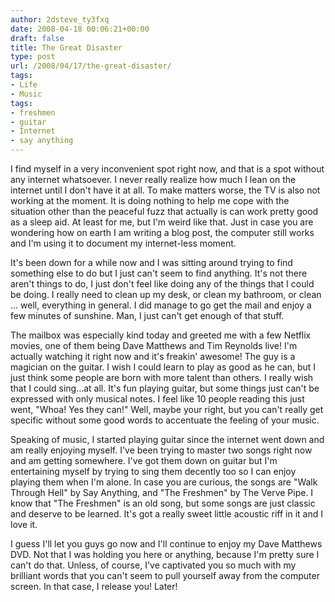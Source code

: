 ```yaml
---
author: 2dsteve_ty3fxq
date: 2008-04-18 00:06:21+00:00
draft: false
title: The Great Disaster
type: post
url: /2008/04/17/the-great-disaster/
tags:
- Life
- Music
tags:
- freshmen
- guitar
- Internet
- say anything
---
```


I find myself in a very inconvenient spot right now, and that is a spot without any internet whatsoever. I never really realize how much I lean on the internet until I don't have it at all. To make matters worse, the TV is also not working at the moment. It is doing nothing to help me cope with the situation other than the peaceful fuzz that actually is can work pretty good as a sleep aid. At least for me, but I'm weird like that. Just in case you are wondering how on earth I am writing a blog post, the computer still works and I'm using it to document my internet-less moment.

It's been down for a while now and I was sitting around trying to find something else to do but I just can't seem to find anything. It's not there aren't things to do, I just don't feel like doing any of the things that I could be doing. I really need to clean up my desk, or clean my bathroom, or clean ... well, everything in general. I did manage to go get the mail and enjoy a few minutes of sunshine. Man, I just can't get enough of that stuff.

The mailbox was especially kind today and greeted me with a few Netflix movies, one of them being Dave Matthews and Tim Reynolds live! I'm actually watching it right now and it's freakin' awesome! The guy is a magician on the guitar. I wish I could learn to play as good as he can, but I just think some people are born with more talent than others. I really wish that I could sing...at all. It's fun playing guitar, but some things just can't be expressed with only musical notes. I feel like 10 people reading this just went, "Whoa! Yes they can!" Well, maybe your right, but you can't really get specific without some good words to accentuate the feeling of your music.

Speaking of music, I started playing guitar since the internet went down and am really enjoying myself. I've been trying to master two songs right now and am getting somewhere. I've got them down on guitar but I'm entertaining myself by trying to sing them decently too so I can enjoy playing them when I'm alone. In case you are curious, the songs are "Walk Through Hell" by Say Anything, and "The Freshmen" by The Verve Pipe. I know that "The Freshmen" is an old song, but some songs are just classic and deserve to be learned. It's got a really sweet little acoustic riff in it and I love it.

I guess I'll let you guys go now and I'll continue to enjoy my Dave Matthews DVD. Not that I was holding you here or anything, because I'm pretty sure I can't do that. Unless, of course, I've captivated you so much with my brilliant words that you can't seem to pull yourself away from the computer screen. In that case, I release you! Later!
